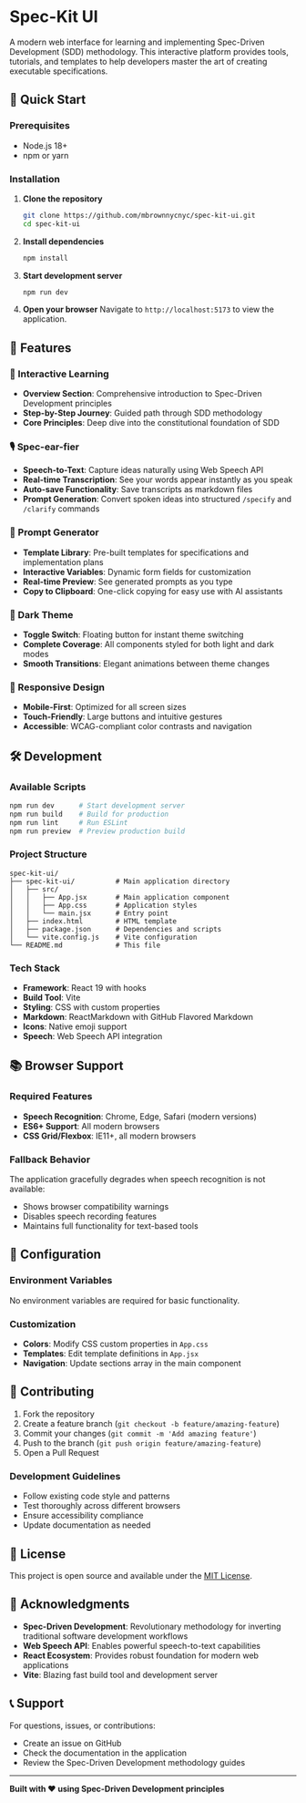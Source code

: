 # Spec-Kit UI

A modern web interface for learning and implementing Spec-Driven Development (SDD) methodology. This interactive platform provides tools, tutorials, and templates to help developers master the art of creating executable specifications.

## 🚀 Quick Start

### Prerequisites
- Node.js 18+
- npm or yarn

### Installation

1. **Clone the repository**
   ```bash
   git clone https://github.com/mbrownnycnyc/spec-kit-ui.git
   cd spec-kit-ui
   ```

2. **Install dependencies**
   ```bash
   npm install
   ```

3. **Start development server**
   ```bash
   npm run dev
   ```

4. **Open your browser**
   Navigate to `http://localhost:5173` to view the application.

## 🌟 Features

### 📖 Interactive Learning
- **Overview Section**: Comprehensive introduction to Spec-Driven Development principles
- **Step-by-Step Journey**: Guided path through SDD methodology
- **Core Principles**: Deep dive into the constitutional foundation of SDD

### 🎙️ Spec-ear-fier
- **Speech-to-Text**: Capture ideas naturally using Web Speech API
- **Real-time Transcription**: See your words appear instantly as you speak
- **Auto-save Functionality**: Save transcripts as markdown files
- **Prompt Generation**: Convert spoken ideas into structured `/specify` and `/clarify` commands

### 🎯 Prompt Generator
- **Template Library**: Pre-built templates for specifications and implementation plans
- **Interactive Variables**: Dynamic form fields for customization
- **Real-time Preview**: See generated prompts as you type
- **Copy to Clipboard**: One-click copying for easy use with AI assistants

### 🌙 Dark Theme
- **Toggle Switch**: Floating button for instant theme switching
- **Complete Coverage**: All components styled for both light and dark modes
- **Smooth Transitions**: Elegant animations between theme changes

### 📱 Responsive Design
- **Mobile-First**: Optimized for all screen sizes
- **Touch-Friendly**: Large buttons and intuitive gestures
- **Accessible**: WCAG-compliant color contrasts and navigation

## 🛠️ Development

### Available Scripts

```bash
npm run dev      # Start development server
npm run build    # Build for production
npm run lint     # Run ESLint
npm run preview  # Preview production build
```

### Project Structure

```
spec-kit-ui/
├── spec-kit-ui/          # Main application directory
│   ├── src/
│   │   ├── App.jsx       # Main application component
│   │   ├── App.css       # Application styles
│   │   └── main.jsx      # Entry point
│   ├── index.html        # HTML template
│   ├── package.json      # Dependencies and scripts
│   └── vite.config.js    # Vite configuration
└── README.md             # This file
```

### Tech Stack

- **Framework**: React 19 with hooks
- **Build Tool**: Vite
- **Styling**: CSS with custom properties
- **Markdown**: ReactMarkdown with GitHub Flavored Markdown
- **Icons**: Native emoji support
- **Speech**: Web Speech API integration

## 📚 Browser Support

### Required Features
- **Speech Recognition**: Chrome, Edge, Safari (modern versions)
- **ES6+ Support**: All modern browsers
- **CSS Grid/Flexbox**: IE11+, all modern browsers

### Fallback Behavior
The application gracefully degrades when speech recognition is not available:
- Shows browser compatibility warnings
- Disables speech recording features
- Maintains full functionality for text-based tools

## 🔧 Configuration

### Environment Variables
No environment variables are required for basic functionality.

### Customization
- **Colors**: Modify CSS custom properties in `App.css`
- **Templates**: Edit template definitions in `App.jsx`
- **Navigation**: Update sections array in the main component

## 🤝 Contributing

1. Fork the repository
2. Create a feature branch (`git checkout -b feature/amazing-feature`)
3. Commit your changes (`git commit -m 'Add amazing feature'`)
4. Push to the branch (`git push origin feature/amazing-feature`)
5. Open a Pull Request

### Development Guidelines
- Follow existing code style and patterns
- Test thoroughly across different browsers
- Ensure accessibility compliance
- Update documentation as needed

## 📄 License

This project is open source and available under the [MIT License](LICENSE).

## 🙏 Acknowledgments

- **Spec-Driven Development**: Revolutionary methodology for inverting traditional software development workflows
- **Web Speech API**: Enables powerful speech-to-text capabilities
- **React Ecosystem**: Provides robust foundation for modern web applications
- **Vite**: Blazing fast build tool and development server

## 📞 Support

For questions, issues, or contributions:
- Create an issue on GitHub
- Check the documentation in the application
- Review the Spec-Driven Development methodology guides

---

**Built with ❤️ using Spec-Driven Development principles**